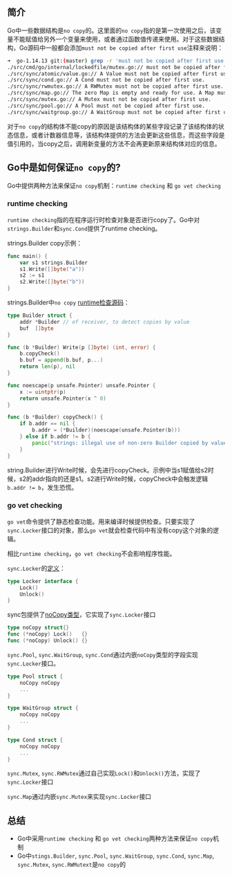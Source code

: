 ## 简介

Go中一些数据结构是`no copy`的。这里面的`no copy`指的是第一次使用之后，该变量不能赋值给另外一个变量来使用，或者通过函数值传递来使用。对于这些数据结构，Go源码中一般都会添加`must not be copied after first use`注释来说明：

```bash
➜  go-1.14.13 git:(master) grep -r 'must not be copied after first use' ./src
./src/cmd/go/internal/lockedfile/mutex.go:// must not be copied after first use. The Path field must be set before first
./src/sync/atomic/value.go:// A Value must not be copied after first use.
./src/sync/cond.go:// A Cond must not be copied after first use.
./src/sync/rwmutex.go:// A RWMutex must not be copied after first use.
./src/sync/map.go:// The zero Map is empty and ready for use. A Map must not be copied after first use.
./src/sync/mutex.go:// A Mutex must not be copied after first use.
./src/sync/pool.go:// A Pool must not be copied after first use.
./src/sync/waitgroup.go:// A WaitGroup must not be copied after first use.
```

对于`no copy`的结构体不能copy的原因是该结构体的某些字段记录了该结构体的状态信息，或者计数器信息等，该结构体提供的方法会更新这些信息，而这些字段是值引用的，当copy之后，调用新变量的方法不会再更新原来结构体对应的信息。

## Go中是如何保证`no copy`的?

Go中提供两种方法来保证`no copy`机制：`runtime checking` 和 `go vet checking`

### runtime checking

`runtime checking`指的在程序运行时检查对象是否进行copy了。Go中对`strings.Builder`和`sync.Cond`提供了runtime checking。

strings.Builder copy示例：
```go
func main() {
	var s1 strings.Builder
	s1.Write([]byte("a"))
	s2 := s1
	s2.Write([]byte("b"))
}
```

strings.Builder中`no copy` [runtime检查源码](https://github.com/cyub/go-1.14.13/blob/master/src/strings/builder.go#L33)：
```go
type Builder struct {
	addr *Builder // of receiver, to detect copies by value
	buf  []byte
}

func (b *Builder) Write(p []byte) (int, error) {
	b.copyCheck()
	b.buf = append(b.buf, p...)
	return len(p), nil
}

func noescape(p unsafe.Pointer) unsafe.Pointer {
	x := uintptr(p)
	return unsafe.Pointer(x ^ 0)
}

func (b *Builder) copyCheck() {
	if b.addr == nil {
		b.addr = (*Builder)(noescape(unsafe.Pointer(b)))
	} else if b.addr != b {
		panic("strings: illegal use of non-zero Builder copied by value")
	}
}
```

string.Builder进行Write时候，会先进行copyCheck。示例中当s1赋值给s2时候，s2的addr指向的还是s1。s2进行Write时候，copyCheck中会触发逻辑`b.addr != b`，发生恐慌。

### go vet checking

`go vet`命令提供了静态检查功能。用来编译时候提供检查。只要实现了`sync.Locker`接口的对象，那么`go vet`就会检查代码中有没有copy这个对象的逻辑。

相比`runtime checking`，`go vet checking`不会影响程序性能。

`sync.Locker`的[定义](https://github.com/cyub/go-1.14.13/blob/master/src/sync/mutex.go#L31)：
```go
type Locker interface {
	Lock()
	Unlock()
}
```

sync包提供了[noCopy类型](https://github.com/cyub/go-1.14.13/blob/master/src/sync/cond.go#L94)，它实现了`sync.Locker`接口
```go
type noCopy struct{}
func (*noCopy) Lock()   {}
func (*noCopy) Unlock() {}
```


`sync.Pool`, `sync.WaitGroup`, `sync.Cond`通过内嵌`noCopy`类型的字段实现`sync.Locker`接口。

```go
type Pool struct {
    noCopy noCopy
    ...
}

type WaitGroup struct {
    noCopy noCopy
    ...
}

type Cond struct {
    noCopy noCopy
    ...
}
```

`sync.Mutex`, `sync.RWMutex`通过自己实现`Lock()`和`Unlock()`方法，实现了`sync.Locker`接口

`sync.Map`通过内嵌`sync.Mutex`来实现`sync.Locker`接口

## 总结

- Go中采用`runtime checking` 和 `go vet checking`两种方法来保证`no copy`机制
- Go中`stings.Builder`, `sync.Pool`, `sync.WaitGroup`, `sync.Cond`, `sync.Map`, `sync.Mutex`, `sync.RWMutext`是`no copy`的


